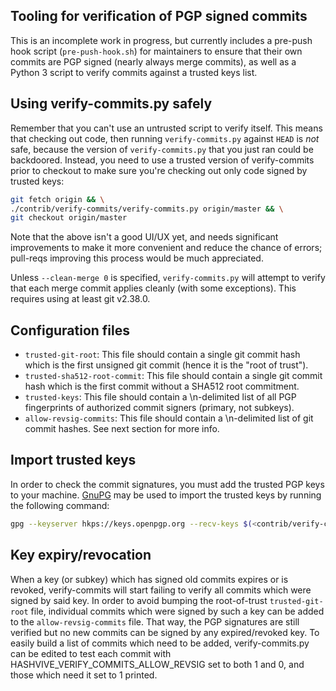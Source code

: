 ## Tooling for verification of PGP signed commits

This is an incomplete work in progress, but currently includes a pre-push hook
script (`pre-push-hook.sh`) for maintainers to ensure that their own commits
are PGP signed (nearly always merge commits), as well as a Python 3 script to verify
commits against a trusted keys list.

## Using verify-commits.py safely

Remember that you can't use an untrusted script to verify itself. This means
that checking out code, then running `verify-commits.py` against `HEAD` is
_not_ safe, because the version of `verify-commits.py` that you just ran could
be backdoored. Instead, you need to use a trusted version of verify-commits
prior to checkout to make sure you're checking out only code signed by trusted
keys:

```sh
git fetch origin && \
./contrib/verify-commits/verify-commits.py origin/master && \
git checkout origin/master
```

Note that the above isn't a good UI/UX yet, and needs significant improvements
to make it more convenient and reduce the chance of errors; pull-reqs
improving this process would be much appreciated.

Unless `--clean-merge 0` is specified, `verify-commits.py` will attempt to verify that
each merge commit applies cleanly (with some exceptions). This requires using at least
git v2.38.0.

## Configuration files

- `trusted-git-root`: This file should contain a single git commit hash which is the first unsigned git commit (hence it is the "root of trust").
- `trusted-sha512-root-commit`: This file should contain a single git commit hash which is the first commit without a SHA512 root commitment.
- `trusted-keys`: This file should contain a \n-delimited list of all PGP fingerprints of authorized commit signers (primary, not subkeys).
- `allow-revsig-commits`: This file should contain a \n-delimited list of git commit hashes. See next section for more info.

## Import trusted keys

In order to check the commit signatures, you must add the trusted PGP keys to your machine. [GnuPG](https://gnupg.org/) may be used to import the trusted keys by running the following command:

```sh
gpg --keyserver hkps://keys.openpgp.org --recv-keys $(<contrib/verify-commits/trusted-keys)
```

## Key expiry/revocation

When a key (or subkey) which has signed old commits expires or is revoked,
verify-commits will start failing to verify all commits which were signed by
said key. In order to avoid bumping the root-of-trust `trusted-git-root`
file, individual commits which were signed by such a key can be added to the
`allow-revsig-commits` file. That way, the PGP signatures are still verified
but no new commits can be signed by any expired/revoked key. To easily build a
list of commits which need to be added, verify-commits.py can be edited to test
each commit with HASHVIVE_VERIFY_COMMITS_ALLOW_REVSIG set to both 1 and 0, and
those which need it set to 1 printed.
